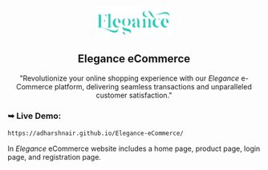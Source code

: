 <div align="center">
 <img width="150" height="60" src="./assets/readlogo.png" alt="logo">
 <h2 align="center">Elegance eCommerce</h2>
  
  "Revolutionize your online shopping experience with our *Elegance* e-Commerce platform, delivering seamless transactions and unparalleled customer satisfaction."

</div>

### ➥ Live Demo:

```bash
https://adharshnair.github.io/Elegance-eCommerce/
```

In _Elegance_ eCommerce website includes a home page, product page, login page, and registration page.
